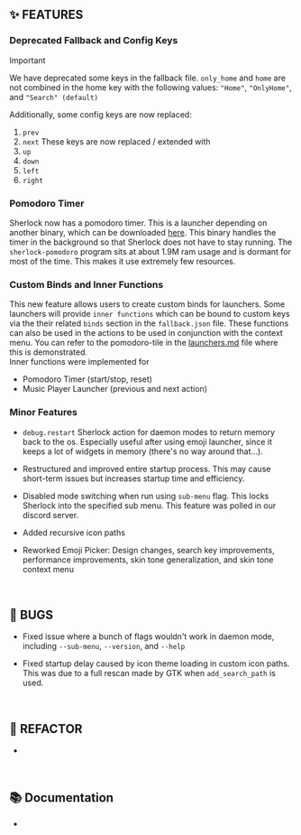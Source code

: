 ## ✨ FEATURES

### Deprecated Fallback and Config Keys

> [!IMPORTANT]
> We have deprecated some keys in the fallback file. `only_home` and `home` are
> not combined in the home key with the following values: `"Home"`,
> `"OnlyHome"`, and `"Search" (default)`
>
> Additionally, some config keys are now replaced:
>
> 1. `prev`
> 2. `next`
> These keys are now replaced / extended with
> 1. `up`
> 2. `down`
> 3. `left`
> 4. `right`

### Pomodoro Timer

Sherlock now has a pomodoro timer. This is a launcher depending on another
binary, which can be downloaded
[here](https://github.com/Skxxtz/sherlock-pomodoro). This binary handles the
timer in the background so that Sherlock does not have to stay running. The
`sherlock-pomodoro` program sits at about 1.9M ram usage and is dormant for most
of the time. This makes it use extremely few resources.

### Custom Binds and Inner Functions

This new feature allows users to create custom binds for launchers. Some
launchers will provide `inner functions` which can be bound to custom keys via
the their related `binds` section in the `fallback.json` file. These functions
can also be used in the actions to be used in conjunction with the context
menu. You can refer to the pomodoro-tile in the
[launchers.md](https://github.com/Skxxtz/sherlock/blob/main/docs/launchers.md)
file where this is demonstrated.
<br>
Inner functions were implemented for

- Pomodoro Timer (start/stop, reset)
- Music Player Launcher (previous and next action)

### Minor Features

- `debug.restart` Sherlock action for daemon modes to return memory back to the
  os. Especially useful after using emoji launcher, since it keeps a lot of
  widgets in memory (there's no way around that...).

- Restructured and improved entire startup process. This may cause short-term
  issues but increases startup time and efficiency.

- Disabled mode switching when run using `sub-menu` flag. This locks Sherlock
  into the specified sub menu. This feature was polled in our discord server.

- Added recursive icon paths

- Reworked Emoji Picker: Design changes, search key improvements, performance
  improvements, skin tone generalization, and skin tone context menu

<br>

## 🐞 BUGS

- Fixed issue where a bunch of flags wouldn't work in daemon mode, including `--sub-menu`, `--version`, and `--help`

- Fixed startup delay caused by icon theme loading in custom icon paths. This
  was due to a full rescan made by GTK when `add_search_path` is used.

<br>

## 🔧 REFACTOR

-

<br>

## 📚 Documentation

-

<br>
